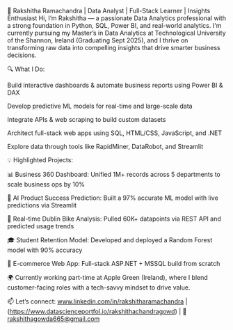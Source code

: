 🚀 Rakshitha Ramachandra | Data Analyst | Full-Stack Learner | Insights Enthusiast
Hi, I’m Rakshitha — a passionate Data Analytics professional with a strong foundation in Python, SQL, Power BI, and real-world analytics. I'm currently pursuing my Master’s in Data Analytics at Technological University of the Shannon, Ireland (Graduating Sept 2025), and I thrive on transforming raw data into compelling insights that drive smarter business decisions.

🔍 What I Do:

Build interactive dashboards & automate business reports using Power BI & DAX

Develop predictive ML models for real-time and large-scale data

Integrate APIs & web scraping to build custom datasets

Architect full-stack web apps using SQL, HTML/CSS, JavaScript, and .NET

Explore data through tools like RapidMiner, DataRobot, and Streamlit

💡 Highlighted Projects:

📊 Business 360 Dashboard: Unified 1M+ records across 5 departments to scale business ops by 10%

🤖 AI Product Success Prediction: Built a 97% accurate ML model with live predictions via Streamlit

🚴 Real-time Dublin Bike Analysis: Pulled 60K+ datapoints via REST API and predicted usage trends

🎓 Student Retention Model: Developed and deployed a Random Forest model with 90% accuracy

🛒 E-commerce Web App: Full-stack ASP.NET + MSSQL build from scratch

🌍 Currently working part-time at Apple Green (Ireland), where I blend customer-facing roles with a tech-savvy mindset to drive value.

📫 Let’s connect:
www.linkedin.com/in/rakshitharamachandra | (https://www.datascienceportfol.io/rakshithachandragowd) | 📧 rakshithagowda665@gmail.com

